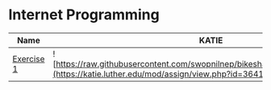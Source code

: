 # Internet Programming
| Name | KATIE | Date |  
|---|---|---|
|[Exercise 1](/exercises/js_primes) | ![https://raw.githubusercontent.com/swopnilnep/bikeshare/master/images/link.png](https://katie.luther.edu/mod/assign/view.php?id=364121) | `2019-02-19` |

